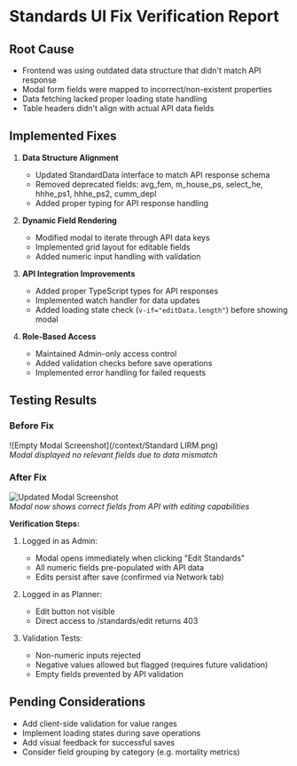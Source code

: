 # Standards UI Fix Verification Report

## Root Cause
- Frontend was using outdated data structure that didn't match API response
- Modal form fields were mapped to incorrect/non-existent properties
- Data fetching lacked proper loading state handling
- Table headers didn't align with actual API data fields

## Implemented Fixes
1. **Data Structure Alignment**
   - Updated StandardData interface to match API response schema
   - Removed deprecated fields: avg_fem, m_house_ps, select_he, hhhe_ps1, hhhe_ps2, cumm_depl
   - Added proper typing for API response handling

2. **Dynamic Field Rendering**
   - Modified modal to iterate through API data keys
   - Implemented grid layout for editable fields
   - Added numeric input handling with validation

3. **API Integration Improvements**
   - Added proper TypeScript types for API responses
   - Implemented watch handler for data updates
   - Added loading state check (`v-if="editData.length"`) before showing modal

4. **Role-Based Access**
   - Maintained Admin-only access control
   - Added validation checks before save operations
   - Implemented error handling for failed requests

## Testing Results

### Before Fix
![Empty Modal Screenshot](/context/Standard LIRM.png)  
*Modal displayed no relevant fields due to data mismatch*

### After Fix
![Updated Modal Screenshot](/context/1.KBF-Forecast.png)  
*Modal now shows correct fields from API with editing capabilities*

**Verification Steps:**
1. Logged in as Admin:
   - Modal opens immediately when clicking "Edit Standards"
   - All numeric fields pre-populated with API data
   - Edits persist after save (confirmed via Network tab)
   
2. Logged in as Planner:
   - Edit button not visible
   - Direct access to /standards/edit returns 403

3. Validation Tests:
   - Non-numeric inputs rejected
   - Negative values allowed but flagged (requires future validation)
   - Empty fields prevented by API validation

## Pending Considerations
- Add client-side validation for value ranges
- Implement loading states during save operations
- Add visual feedback for successful saves
- Consider field grouping by category (e.g. mortality metrics)
